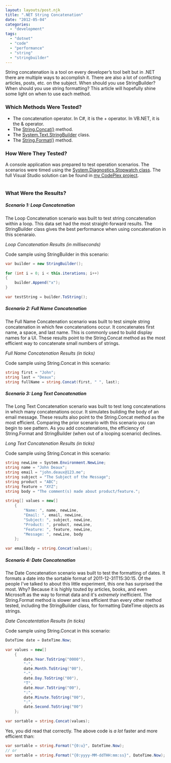 ```yaml
---
layout: layouts/post.njk
title: ".NET String Concatenation"
date: "2012-05-04"
categories: 
  - "development"
tags: 
  - "dotnet"
  - "code"
  - "performance"
  - "string"
  - "stringbuilder"
---
```


String concatenation is a tool on every developer’s tool belt but in .NET there are multiple ways to accomplish it. There are also a lot of conflicting articles, posts, etc. on the subject. When should you use StringBuilder? When should you use string formatting? This article will hopefully shine some light on when to use each method.

<h3>Which Methods Were Tested?</h3>

- The concatenation operator. In C#, it is the + operator. In VB.NET, it is the & operator.
- The [String.Concat()](http://msdn.microsoft.com/en-us/library/system.string.concat.aspx "String.Concat Method") method.
- The [System.Text.StringBuilder](http://msdn.microsoft.com/en-us/library/system.text.stringbuilder.aspx "StringBuilder Class") class.
- The [String.Format()](http://msdn.microsoft.com/en-us/library/system.string.format.aspx "String.Format Method") method.

<h3>How Were They Tested?</h3>

A console application was prepared to test operation scenarios. The scenarios were timed using the [System.Diagnostics.Stopwatch class](http://msdn.microsoft.com/en-us/library/system.diagnostics.stopwatch.aspx "Stopwatch Class"). The full Visual Studio solution can be found in [my CodePlex project](http://jeremyknight.codeplex.com/ "Jeremy Knight - Code samples, snippets, etc from my personal blog.").

<img src="../../../img/posts/2012/screenshot-single-run.png" alt="" class="mx-auto d-block mb-3">

<h3>What Were the Results?</h3>

<h5>Scenario 1: Loop Concatenation</h5>

The Loop Concatenation scenario was built to test string concatenation within a loop. This data set had the most straight-forward results. The StringBuilder class gives the best performance when using concatenation in this scenaraio.

<img src="../../../img/posts/2012/string-concat-loop-results.png" alt="" class="mx-auto d-block">
<div class="text-center"><em>Loop Concatenation Results (in milliseconds)</em></div>

Code sample using StringBuilder in this scenario:

``` csharp
var builder = new StringBuilder();
 
for (int i = 0; i < this.iterations; i++)
{
    builder.Append("x");
}
 
var testString = builder.ToString();
```

<h5>Scenario 2: Full Name Concatenation</h5>

The Full Name Concatenation scenario was built to test simple string concatenation in which few concatenations occur. It concatenates first name, a space, and last name. This is commonly used to build display names for a UI. These results point to the String.Concat method as the most efficient way to concatenate small numbers of strings.

<img src="../../../img/posts/2012/string-concat-full-name-results.png" alt="" class="mx-auto d-block">
<div class="text-center"><em>Full Name Concatenation Results (in ticks)</em></div>

Code sample using String.Concat in this scenario:

``` csharp
string first = "John";
string last = "Deaux";
string fullName = string.Concat(first, " ", last);
```

<h5>Scenario 3: Long Text Concatenation</h5>

The Long Text Concatenation scenario was built to test long concatenations in which many concatenations occur. It simulates building the body of an email message. These results also point to the String.Concat method as the most efficient. Comparing the prior scenario with this scenario you can begin to see pattern. As you add concatenations, the efficiency of String.Format and StringBuilder (when out of a looping scenario) declines.

<img src="../../../img/posts/2012/string-concat-long-text-results.png" alt="" class="mx-auto d-block">
<div class="text-center"><em>Long Text Concatenation Results (in ticks)</em></div>

Code sample using String.Concat in this scenario:

``` csharp
string newLine = System.Environment.NewLine;
string name = "John Deaux";
string email = "john.deaux@123.me";
string subject = "The Subject of the Message";
string product = "ABC";
string feature = "XYZ";
string body = "The comment(s) made about product/feature.";
 
string[] values = new[]
    {
        "Name: ", name, newLine,
        "Email: ", email, newLine,
        "Subject: ", subject, newLine,
        "Product: ", product, newLine,
        "Feature: ", feature, newLine,
        "Message: ", newLine, body
    };
 
var emailBody = string.Concat(values);
```

<h5>Scenario 4: Date Concatenation</h5>

The Date Concatenation scenario was built to test the formatting of dates. It formats a date into the sortable format of 2011-12-31T15:30:15. Of the people I've talked to about this little experiment, this one has surprised the most. Why? Because it is highly touted by articles, books, and even Microsoft as the way to format data and it's _extremely_ inefficient. The String.Format method is slower and less efficient than every other method tested, including the StringBuilder class, for formatting DateTime objects as strings.

<img src="../../../img/posts/2012/string-concat-date-results.png" alt="" class="mx-auto d-block">
<div class="text-center"><em>Date Concatentation Results (in ticks)</em></div>

Code sample using String.Concat in this scenario:

``` csharp
DateTime date = DateTime.Now;
 
var values = new[]
    {
        date.Year.ToString("0000"),
        "-",
        date.Month.ToString("00"),
        "-",
        date.Day.ToString("00"),
        "T",
        date.Hour.ToString("00"),
        ":",
        date.Minute.ToString("00"),
        ":",
        date.Second.ToString("00")
    };
 
var sortable = string.Concat(values);
```

Yes, you did read that correctly. The above code is _a lot_ faster and more efficient than:

``` csharp
var sortable = string.Format("{0:u}", DateTime.Now);
// or
var sortable = string.Format("{0:yyyy-MM-ddTHH:mm:ss}", DateTime.Now);
```
